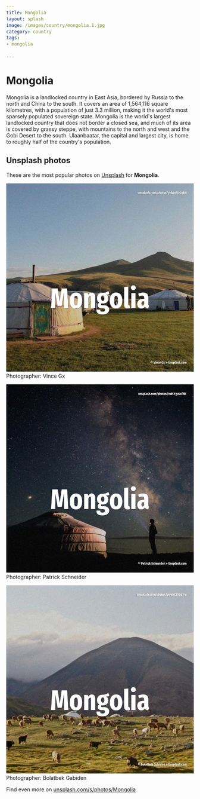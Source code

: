```yaml
---
title: Mongolia
layout: splash
image: /images/country/mongolia.1.jpg
category: country
tags:
- mongolia

---
```

# Mongolia

Mongolia  is a landlocked country in East Asia, bordered by Russia to the north and China to the  south. It covers an area of 1,564,116 square kilometres, with a population of just 3.3 million, making it  the world's most sparsely populated sovereign state. Mongolia is the world's largest landlocked country that does not border a closed sea, and much of  its area is covered by grassy steppe, with mountains to the north and west and the Gobi Desert to  the south. Ulaanbaatar, the capital and largest city, is home to roughly half of the country's population.  

 
## Unsplash photos
These are the most popular photos on [Unsplash](https://unsplash.com) for **Mongolia**.
 
![Mongolia](/images/country/mongolia.1.jpg)
Photographer:  Vince Gx
 
![Mongolia](/images/country/mongolia.2.jpg)
Photographer:  Patrick Schneider
 
![Mongolia](/images/country/mongolia.3.jpg)
Photographer:  Bolatbek Gabiden
 
Find even more on [unsplash.com/s/photos/Mongolia](https://unsplash.com/s/photos/Mongolia)
 
